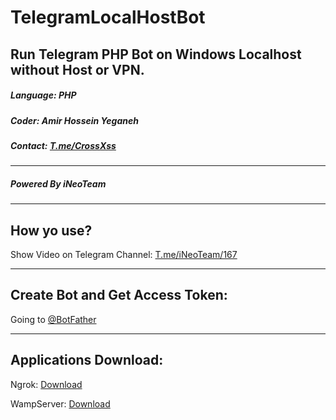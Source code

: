 # TelegramLocalHostBot
## Run Telegram PHP Bot on Windows Localhost without Host or VPN.

<h5>Language: PHP</h5>
<h5>Coder: Amir Hossein Yeganeh</h5>
<h5>Contact: <a href='https://t.me/s/crossxss'>T.me/CrossXss</a></h5>

------------------------

<h5>Powered By iNeoTeam</h5>

-------------------------------
## How yo use?
Show Video on Telegram Channel: <a href='https://t.me/iNeoTeam/167'>T.me/iNeoTeam/167</a>

-------------------------------
## Create Bot and Get Access Token:
Going to <a href='https://t.me/BotFather'>@BotFather</a>

-------------------------------
## Applications Download:
Ngrok:       <a href='https://api.ineo-team.ir/link.php?c=ngrok'>Download</a>

WampServer:  <a href='https://api.ineo-team.ir/link.php?c=wampserver'>Download</a>
